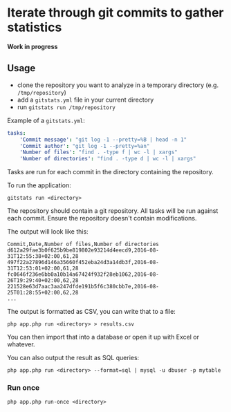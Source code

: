 # Iterate through git commits to gather statistics

**Work in progress**

## Usage

- clone the repository you want to analyze in a temporary directory (e.g. `/tmp/repository`)
- add a `gitstats.yml` file in your current directory
- run `gitstats run /tmp/repository`

Example of a `gitstats.yml`:

```yaml
tasks:
    'Commit message': "git log -1 --pretty=%B | head -n 1"
    'Commit author': "git log -1 --pretty=%an"
    'Number of files': "find . -type f | wc -l | xargs"
    'Number of directories': "find . -type d | wc -l | xargs"
```

Tasks are run for each commit in the directory containing the repository.

To run the application:

```
gitstats run <directory>
```

The repository should contain a git repository. All tasks will be run against each commit. Ensure the repository doesn't contain modifications.

The output will look like this:

```
Commit,Date,Number of files,Number of directories
d612a29fae3b0f625b9be819802e93214d4eecd9,2016-08-31T12:55:38+02:00,61,28
497f22a27896d146a35660f452eba24d3a14db3f,2016-08-31T12:53:01+02:00,61,28
fc0646f236e6bb0a10b14a67424f932f28eb1062,2016-08-26T19:29:40+02:00,62,28
221528e63d7aac3aa247dfde191b5f6c380cbb7e,2016-08-25T01:28:55+02:00,62,28
...
```

The output is formatted as CSV, you can write that to a file:

```
php app.php run <directory> > results.csv
```

You can then import that into a database or open it up with Excel or whatever.

You can also output the result as SQL queries:

```
php app.php run <directory> --format=sql | mysql -u dbuser -p mytable
```

### Run once

```
php app.php run-once <directory>
```
